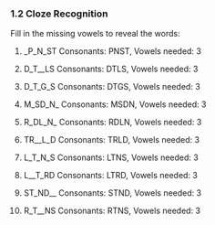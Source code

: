 ### 1.2 Cloze Recognition

Fill in the missing vowels to reveal the words:

1. _P_N_ST
   Consonants: PNST, Vowels needed: 3

2. D_T__LS
   Consonants: DTLS, Vowels needed: 3

3. D_T_G_S
   Consonants: DTGS, Vowels needed: 3

4. M_SD_N_
   Consonants: MSDN, Vowels needed: 3

5. R_DL_N_
   Consonants: RDLN, Vowels needed: 3

6. TR__L_D
   Consonants: TRLD, Vowels needed: 3

7. L_T_N_S
   Consonants: LTNS, Vowels needed: 3

8. L__T_RD
   Consonants: LTRD, Vowels needed: 3

9. ST_ND__
   Consonants: STND, Vowels needed: 3

10. R_T__NS
   Consonants: RTNS, Vowels needed: 3

